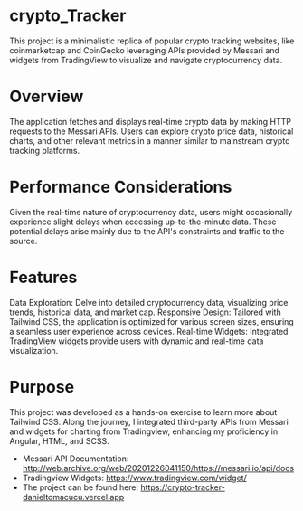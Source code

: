 # crypto_Tracker

This project is a minimalistic replica of popular crypto tracking websites, like coinmarketcap and CoinGecko leveraging APIs provided by Messari and widgets from TradingView to visualize and navigate cryptocurrency data.

# Overview
The application fetches and displays real-time crypto data by making HTTP requests to the Messari APIs. Users can explore crypto price data, historical charts, and other relevant metrics in a manner similar to mainstream crypto tracking platforms.

# Performance Considerations
Given the real-time nature of cryptocurrency data, users might occasionally experience slight delays when accessing up-to-the-minute data. These potential delays arise mainly due to the API's constraints and traffic to the source.

# Features

Data Exploration: Delve into detailed cryptocurrency data, visualizing price trends, historical data, and market cap.
Responsive Design: Tailored with Tailwind CSS, the application is optimized for various screen sizes, ensuring a seamless user experience across devices.
Real-time Widgets: Integrated TradingView widgets provide users with dynamic and real-time data visualization.
# Purpose
This project was developed as a hands-on exercise to learn more about Tailwind CSS. Along the journey, I integrated third-party APIs from Messari and widgets for charting from Tradingview, enhancing my proficiency in Angular, HTML, and SCSS.

* Messari API Documentation: http://web.archive.org/web/20201226041150/https://messari.io/api/docs
* Tradingview Widgets: https://www.tradingview.com/widget/
* The project can be found here: https://crypto-tracker-danieltomacucu.vercel.app
